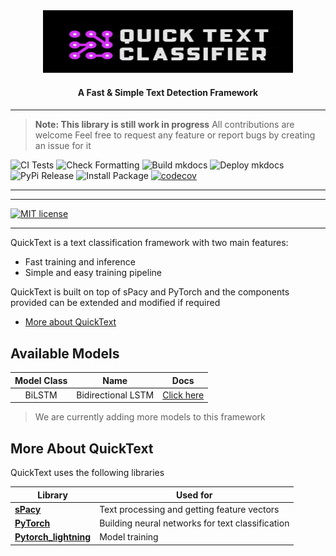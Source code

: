 
<div align="center">
    <img src="images/banner.jpg" width=400 height=100 alt="Banner">
	<h4 align="center"> A Fast & Simple Text Detection Framework  <h4>
</div>

* * * * *
>**Note: This library is still work in progress**
    All contributions are welcome
    Feel free to request any feature or report bugs by creating an issue for it

![CI Tests](https://github.com/picturate/qtc/workflows/CI%20Tests/badge.svg)
![Check Formatting](https://github.com/picturate/qtc/workflows/Check%20Formatting/badge.svg)
![Build mkdocs](https://github.com/picturate/qtc/workflows/Build%20mkdocs/badge.svg)
![Deploy mkdocs](https://github.com/picturate/qtc/workflows/Deploy%20mkdocs/badge.svg)
![PyPi Release](https://github.com/picturate/qtc/workflows/PyPi%20Release/badge.svg)
![Install Package](https://github.com/picturate/qtc/workflows/Install%20Package/badge.svg)
[![codecov](https://codecov.io/gh/picturate/qtc/branch/master/graph/badge.svg)](https://codecov.io/gh/picturate/qtc)


* * * * *
<hr>

[![MIT license](https://img.shields.io/badge/License-MIT-blue.svg)](https://lbesson.mit-license.org/)

<hr>


QuickText is a text classification framework with two main features:
- Fast training and inference
- Simple and easy training pipeline 

QuickText is built on top of sPacy and PyTorch and the components provided can be extended and modified if required

- [More about QuickText](#more-about-quicktext)


## Available Models

| Model Class | Name | Docs |
|:-----------:|:---------------------------------------------:|:-------------:|
| BiLSTM | Bidirectional LSTM  | [Click here](https://arxiv.org/abs/2003.12137) |

> We are currently adding more models to this framework

## More About QuickText

QuickText uses the following libraries

| Library | Used for |
| ---- | --- |
| [**sPacy**](https://spacy.io/) | Text processing and getting feature vectors |
| [**PyTorch**](https://pytorch.org/) | Building neural networks for text classification |
| [**Pytorch_lightning**](https://pytorch-lightning.readthedocs.io/en/stable/) | Model training |

